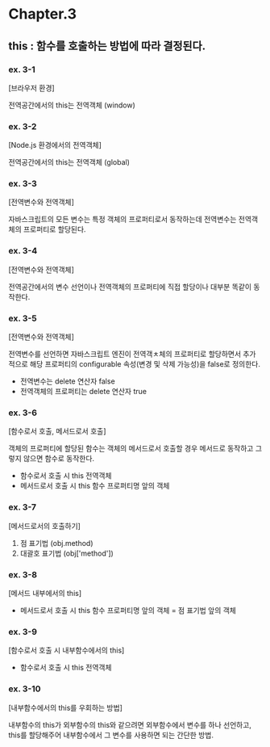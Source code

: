 # Chapter.3

## this : 함수를 호출하는 방법에 따라 결정된다.

### ex. 3-1

[브라우저 환경]

전역공간에서의 this는 전역객체 (window)

### ex. 3-2

[Node.js 환경에서의 전역객체]

전역공간에서의 this는 전역객체 (global)

### ex. 3-3

[전역변수와 전역객체]

자바스크립트의 모든 변수는 특정 객체의 프로퍼티로서 동작하는데
전역변수는 전역객체의 프로퍼티로 할당된다.

### ex. 3-4

[전역변수와 전역객체]

전역공간에서의 변수 선언이나 전역객체의 프로퍼티에 직접 할당이나 대부분 똑같이 동작한다.

### ex. 3-5

[전역변수와 전역객체]

전역변수를 선언하면 자바스크립트 엔진이 전역객ㅊ체의 프로퍼티로 할당하면서 추가적으로 해당 프로퍼티의 configurable 속성(변경 및 삭제 가능성)을 false로 정의한다.

- 전역변수는 delete 연산자 false
- 전역객체의 프로퍼티는 delete 연산자 true

### ex. 3-6

[함수로서 호출, 메서드로서 호출]

객체의 프로퍼티에 할당된 함수는 객체의 메서드로서 호출할 경우 메서드로 동작하고 그렇지 않으면 함수로 동작한다.

- 함수로서 호출 시 this
  전역객체
- 메서드로서 호출 시 this
  함수 프로퍼티명 앞의 객체

### ex. 3-7

[메서드로서의 호출하기]

1. 점 표기법 (obj.method)
2. 대괄호 표기법 (obj['method'])

### ex. 3-8

[메서드 내부에서의 this]

- 메서드로서 호출 시 this
  함수 프로퍼티명 앞의 객체 = 점 표기법 앞의 객체

### ex. 3-9

[함수로서 호출 시 내부함수에서의 this]

- 함수로서 호출 시 this
  전역객체

### ex. 3-10

[내부함수에서의 this를 우회하는 방법]

내부함수의 this가 외부함수의 this와 같으려면
외부함수에서 변수를 하나 선언하고, this를 할당해주어 내부함수에서 그 변수를 사용하면 되는 간단한 방법.
